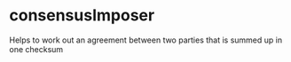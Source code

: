 # consensusImposer
Helps to work out an agreement between two parties that is summed up in one checksum
